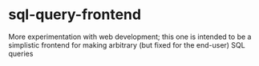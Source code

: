 # sql-query-frontend
More experimentation with web development; this one is intended to be a simplistic frontend for making arbitrary (but fixed for the end-user) SQL queries
